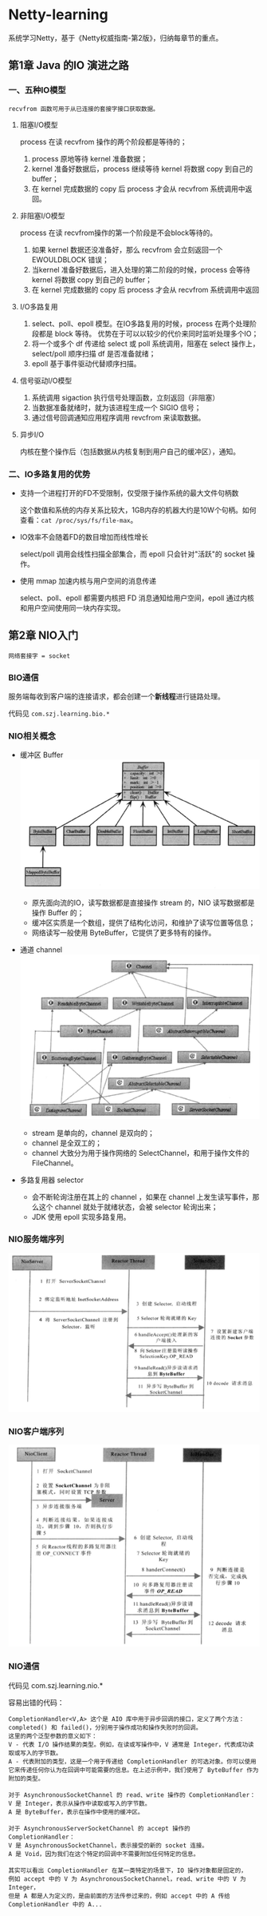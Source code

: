 # Netty-learning
系统学习Netty，基于《Netty权威指南-第2版》，归纳每章节的重点。

## 第1章 Java 的IO 演进之路
### 一、五种IO模型
    
    recvfrom 函数可用于从已连接的套接字接口获取数据。

1. 阻塞I/O模型 
    
   process 在读 recvfrom 操作的两个阶段都是等待的；
   1. process 原地等待 kernel 准备数据；
   2. kernel 准备好数据后，process 继续等待 kernel 将数据 copy 到自己的 buffer；
   3. 在 kernel 完成数据的 copy 后 process 才会从 recvfrom 系统调用中返回。


2. 非阻塞I/O模型

   process 在读 recvfrom操作的第一个阶段是不会block等待的。
   1. 如果 kernel 数据还没准备好，那么 recvfrom 会立刻返回一个 EWOULDBLOCK 错误；
   2. 当kernel 准备好数据后，进入处理的第二阶段的时候，process 会等待 kernel 将数据 copy 到自己的 buffer；
   3. 在 kernel 完成数据的 copy 后 process 才会从 recvfrom 系统调用中返回


3. I/O多路复用

   1. select、poll、epoll 模型。在IO多路复用的时候，process 在两个处理阶段都是 block 等待。 优势在于可以以较少的代价来同时监听处理多个IO；
   2. 将一个或多个 df 传递给 select 或 poll 系统调用，阻塞在 select 操作上，select/poll 顺序扫描 df 是否准备就绪；
   3. epoll 基于事件驱动代替顺序扫描。


4. 信号驱动I/O模型

   1. 系统调用 sigaction 执行信号处理函数，立刻返回（非阻塞）
   2. 当数据准备就绪时，就为该进程生成一个 SIGIO 信号；
   3. 通过信号回调通知应用程序调用 revcfrom 来读取数据。
   

5. 异步I/O 

    内核在整个操作后（包括数据从内核复制到用户自己的缓冲区），通知。


### 二、IO多路复用的优势
- 支持一个进程打开的FD不受限制，仅受限于操作系统的最大文件句柄数

    这个数值和系统的内存关系比较大，1GB内存的机器大约是10W个句柄。如何查看：`cat /proc/sys/fs/file-max`。


- IO效率不会随着FD的数目增加而线性增长

    select/poll 调用会线性扫描全部集合，而 epoll 只会针对"活跃"的 socket 操作。
 

- 使用 mmap 加速内核与用户空间的消息传递
    
    select、poll、epoll 都需要内核把 FD 消息通知给用户空间，epoll 通过内核和用户空间使用同一块内存实现。

## 第2章 NIO入门

    网络套接字 = socket

### BIO通信
服务端每收到客户端的连接请求，都会创建一个**新线程**进行链路处理。
 
代码见
`com.szj.learning.bio.*`

### NIO相关概念

- 缓冲区 Buffer
  ![img.png](img/buffer.png)
    - 原先面向流的IO，读写数据都是直接操作 stream 的，NIO 读写数据都是操作 Buffer 的；
    - 缓冲区实质是一个数组，提供了结构化访问，和维护了读写位置等信息；
    - 网络读写一般使用 ByteBuffer，它提供了更多特有的操作。


- 通道 channel
  ![img.png](img/channel.png)
    - stream 是单向的，channel 是双向的；
    - channel 是全双工的；
    - channel 大致分为用于操作网络的 SelectChannel，和用于操作文件的 FileChannel。
    

- 多路复用器 selector
    - 会不断轮询注册在其上的 channel ，如果在 channel 上发生读写事件，那么这个 channel 就处于就绪状态，会被 selector 轮询出来；
    - JDK 使用 epoll 实现多路复用。

### NIO服务端序列
![img.png](img/nio_server_sequence.png)
### NIO客户端序列
![img.png](img/nio_client_sequence.png)

### NIO通信

代码见 com.szj.learning.nio.*

容易出错的代码：

    CompletionHandler<V,A> 这个是 AIO 库中用于异步回调的接口，定义了两个方法：completed() 和 failed()，分别用于操作成功和操作失败时的回调。
    这里的两个泛型参数的意义如下：
    V - 代表 I/O 操作结果的类型。例如，在读或写操作中，V 通常是 Integer，代表成功读取或写入的字节数。
    A - 代表附加的类型，这是一个用于传递给 CompletionHandler 的可选对象。你可以使用它来传递任何你认为在回调中可能需要的信息。在上述示例中，我们使用了 ByteBuffer 作为附加的类型。

    对于 AsynchronousSocketChannel 的 read、write 操作的 CompletionHandler：
    V 是 Integer，表示从操作中读取或写入的字节数。
    A 是 ByteBuffer，表示在操作中使用的缓冲区。

    对于 AsynchronousServerSocketChannel 的 accept 操作的 CompletionHandler：
    V 是 AsynchronousSocketChannel，表示接受的新的 socket 连接。
    A 是 Void，因为我们在这个特定的回调中不需要附加任何特定的信息。

    其实可以看出 CompletionHandler 在某一类特定的场景下，IO 操作对象都是固定的，
    例如 accept 中的 V 为 AsynchronousSocketChannel，read、write 中的 V 为 Integer，
    但是 A 都是人为定义的，是由前面的方法传参过来的，例如 accept 中的 A 传给 CompletionHandler 中的 A...